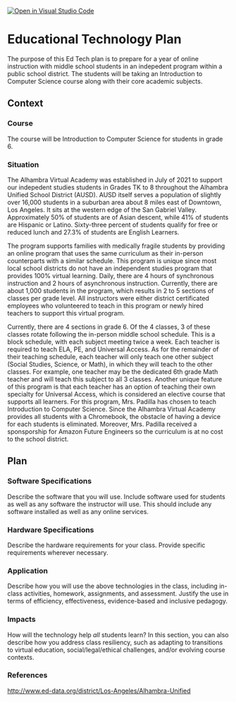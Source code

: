 [![Open in Visual Studio Code](https://classroom.github.com/assets/open-in-vscode-f059dc9a6f8d3a56e377f745f24479a46679e63a5d9fe6f495e02850cd0d8118.svg)](https://classroom.github.com/online_ide?assignment_repo_id=6277802&assignment_repo_type=AssignmentRepo)
# Educational Technology Plan

The purpose of this Ed Tech plan is to prepare for a year of online instruction with middle school students in an indepedent program within a public school district. The students will be taking an Introduction to Computer Science course along with their core academic subjects.

## Context

### Course

The course will be Introduction to Computer Science for students in grade 6. 
### Situation

The Alhambra Virtual Academy was established in July of 2021 to support our indepedent studies students in Grades TK to 8 throughout the Alhambra Unified School District (AUSD). AUSD itself serves a population of slightly over 16,000 students in a suburban area about 8 miles east of Downtown, Los Angeles. It sits at the western edge of the San Gabriel Valley. Approximately 50% of students are of Asian descent, while 41% of students are Hispanic or Latino. Sixty-three percent of students qualify for free or reduced lunch and 27.3% of students are English Learners. 

The program supports families with medically fragile students by providing an online program that uses the same curriculum as their in-person counterparts with a similar schedule. This program is unique since most local school districts do not have an independent studies program that provides 100% virtual learning. Daily, there are 4 hours of synchronous instruction and 2 hours of asynchronous instruction. Currently, there are about 1,000 students in the program, which results in 2 to 5 sections of classes per grade level. All instructors were either district certificated employees who volunteered to teach in this program or newly hired teachers to support this virtual program. 

Currently, there are 4 sections in grade 6. Of the 4 classes, 3 of these classes rotate following the in-person middle school schedule. This is a block schedule, with each subject meeting twice a week. Each teacher is required to teach ELA, PE, and Universal Access. As for the remainder of their teaching schedule, each teacher will only teach one other subject (Social Studies, Science, or Math), in which they will teach to the other classes. For example, one teacher may be the dedicated 6th grade Math teacher and will teach this subject to all 3 classes. Another unique feature of this program is that each teacher has an option of teaching their own specialty for Universal Access, which is considered an elective course that supports all learners. For this program, Mrs. Padilla has chosen to teach Introduction to Computer Science. Since the Alhambra Virtual Academy provides all students with a Chromebook, the obstacle of having a device for each students is eliminated. Moreover, Mrs. Padilla received a sponsporship for Amazon Future Engineers so the curriculum is at no cost to the school district.

## Plan

### Software Specifications

Describe the software that you will use. Include software used for students as
well as any software the instructor will use. This should include any software
installed as well as any online services.

### Hardware Specifications

Describe the hardware requirements for your class. Provide specific requirements
wherever necessary.

### Application

Describe how you will use the above technologies in the class, including
in-class activities, homework, assignments, and assessment. Justify the use
in terms of efficiency, effectiveness, evidence-based and inclusive pedagogy.

### Impacts

How will the technology help *all* students learn? In this section, you can also
describe how you address class resiliency, such as adapting to
transitions to virtual education, social/legal/ethical challenges,  and/or
evolving course contexts.

### References
http://www.ed-data.org/district/Los-Angeles/Alhambra-Unified

